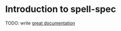 # Introduction to spell-spec

TODO: write [great documentation](http://jacobian.org/writing/what-to-write/)
